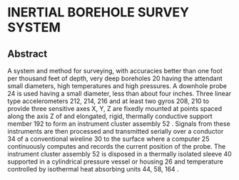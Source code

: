 # INERTIAL BOREHOLE SURVEY SYSTEM

## Abstract
A system and method for surveying, with accuracies better than one foot per thousand feet of depth, very deep boreholes 20 having the attendant small diameters, high temperatures and high pressures. A downhole probe 24 is used having a small diameter, less than about four inches. Three linear type accelerometers 212, 214, 216 and at least two gyros 208, 210 to provide three sensitive axes X, Y, Z are fixedly mounted at points spaced along the axis Z of and elongated, rigid, thermally conductive support member 192 to form an instrument cluster assembly 52 . Signals from these instruments are then processed and transmitted serially over a conductor 34 of a conventional wireline 30 to the surface where a computer 25 continuously computes and records the current position of the probe. The instrument cluster assembly 52 is disposed in a thermally isolated sleeve 40 supported in a cylindrical pressure vessel or housing 26 and temperature controlled by isothermal heat absorbing units 44, 58, 164 .